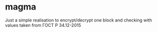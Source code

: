 # magma

Just a simple realisation to encrypt/decrypt one block and checking with values taken from ГОСТ Р 34.12-2015
